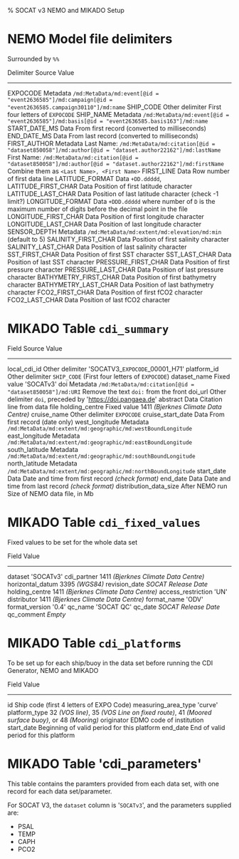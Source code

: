 % SOCAT v3 NEMO and MIKADO Setup

# NEMO Model file delimiters

Surrounded by `%%`

Delimiter              Source             Value
---------------------  ----------------   -----------------------------------------------------------------------------------------------------
EXPOCODE               Metadata           `/md:MetaData/md:event[@id = "event2636585"]/md:campaign[@id = "event2636585.campaign30110"]/md:name`
SHIP_CODE              Other delimiter    First four letters of `EXPOCODE`
SHIP_NAME              Metadata           `/md:MetaData/md:event[@id = "event2636585"]/md:basis[@id = "event2636585.basis163"]/md:name`
START_DATE_MS          Data               From first record (converted to milliseconds)
END_DATE_MS            Data               From last record (converted to milliseconds)
FIRST_AUTHOR           Metadata           Last Name: `/md:MetaData/md:citation[@id = "dataset850058"]/md:author[@id = "dataset.author22162"]/md:lastName`
                                          First Name: `/md:MetaData/md:citation[@id = "dataset850058"]/md:author[@id = "dataset.author22162"]/md:firstName`
                                          Combine them as `<Last Name>, <First Name>`
FIRST_LINE             Data               Row number of first data line
LATITUDE_FORMAT        Data               `+DD.ddddd`, 
LATITUDE_FIRST_CHAR    Data               Position of first latitude character
LATITUDE_LAST_CHAR     Data               Position of last latitude character (check -1 limit?)
LONGITUDE_FORMAT       Data               `+DDD.ddddd` where number of `D` is the maximum number of digits before the decimal point in the file
LONGITUDE_FIRST_CHAR   Data               Position of first longitude character
LONGITUDE_LAST_CHAR    Data               Position of last longitude character
SENSOR_DEPTH           Metadata           `/md:MetaData/md:extent/md:elevation/md:min` (default to 5)
SALINITY_FIRST_CHAR    Data               Position of first salinity character
SALINITY_LAST_CHAR     Data               Position of last salinity character
SST_FIRST_CHAR         Data               Position of first SST character
SST_LAST_CHAR          Data               Position of last SST character
PRESSURE_FIRST_CHAR    Data               Position of first pressure character
PRESSURE_LAST_CHAR     Data               Position of last pressure character
BATHYMETRY_FIRST_CHAR  Data               Position of first bathymetry character
BATHYMETRY_LAST_CHAR   Data               Position of last bathymetry character
FCO2_FIRST_CHAR        Data               Position of first fCO2 character
FCO2_LAST_CHAR         Data               Position of last fCO2 character


# MIKADO Table `cdi_summary`

Field                  Source             Value
---------------------- ------------------ --------------------------------------------------------------------------------------------------
local_cdi_id           Other delimiter    'SOCATV3_`EXPOCODE`_00001_H71'
platform_id            Other delimiter    `SHIP_CODE` (First four letters of `EXPOCODE`)
dataset_name           Fixed value        'SOCATv3'
doi                    Metadata           `/md:MetaData/md:citation[@id = "dataset850058"]/md:URI`
                                          Remove the text `doi:` from the front
doi_url                Other delimiter    `doi`, preceded by 'https://doi.pangaea.de'
abstract               Data               Citation line from data file
holding_centre         Fixed value        1411 *(Bjerknes Climate Data Centre)*
cruise_name            Other delimiter    `EXPOCODE`
cruise_start_date      Data               From first record (date only)
west_longitude         Metadata           `/md:MetaData/md:extent/md:geographic/md:westBoundLongitude`
east_longitude         Metadata           `/md:MetaData/md:extent/md:geographic/md:eastBoundLongitude`
south_latitude         Metadata           `/md:MetaData/md:extent/md:geographic/md:southBoundLongitude`
north_latitude         Metadata           `/md:MetaData/md:extent/md:geographic/md:northBoundLongitude`
start_date             Data               Date and time from first record *(check format)*
end_date               Data               Date and time from last record *(check format)*
distribution_data_size After NEMO run     Size of NEMO data file, in Mb

# MIKADO Table `cdi_fixed_values`
Fixed values to be set for the whole data set

Field                  Value
---------------------- --------------------------------------------------------------------------------------------------
dataset                'SOCATv3'
cdi_partner            1411 *(Bjerknes Climate Data Centre)*
horizontal_datum       3395 *(WGS84)*
revision_date          *SOCAT Release Date*
holding_centre         1411 *(Bjerknes Climate Data Centre)*
access_restriction     'UN'
distributor            1411 *(Bjerknes Climate Data Centre)*
format_name            'ODV'
format_version         '0.4'
qc_name                'SOCAT QC'
qc_date                *SOCAT Release Date*
qc_comment             *Empty*

# MIKADO Table `cdi_platforms`
To be set up for each ship/buoy in the data set before running the CDI Generator, NEMO and MIKADO

Field                  Value
---------------------- --------------------------------------------------------------------------------------------------
id                     Ship code (first 4 letters of EXPO Code)
measuring_area_type    'curve'
platform_type          32 *(VOS line)*, 35 *(VOS Line on fixed route)*, 41 *(Moored surface buoy)*, or 48 *(Mooring)*
originator             EDMO code of institution
start_date             Beginning of valid period for this platform
end_date               End of valid period for this platform
	
# MIKADO Table 'cdi_parameters'
This table contains the paramters provided from each data set, with one record for each data set/parameter.

For SOCAT V3, the `dataset` column is '`SOCATv3`', and the parameters supplied are:

 * PSAL
 * TEMP
 * CAPH
 * PCO2

